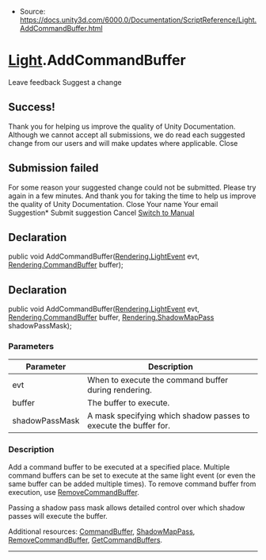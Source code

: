 * Source: https://docs.unity3d.com/6000.0/Documentation/ScriptReference/Light.AddCommandBuffer.html

#  [Light](https://docs.unity3d.com/6000.0/Documentation/ScriptReference/Light.html).AddCommandBuffer
Leave feedback
Suggest a change
## Success!
Thank you for helping us improve the quality of Unity Documentation. Although we cannot accept all submissions, we do read each suggested change from our users and will make updates where applicable.
Close
## Submission failed
For some reason your suggested change could not be submitted. Please <a>try again</a> in a few minutes. And thank you for taking the time to help us improve the quality of Unity Documentation.
Close
Your name Your email Suggestion* Submit suggestion
Cancel
[Switch to Manual](https://docs.unity3d.com/6000.0/Documentation/Manual/class-Light.html "Go to Light Component in the Manual")
## Declaration
public void AddCommandBuffer([Rendering.LightEvent](https://docs.unity3d.com/6000.0/Documentation/ScriptReference/Rendering.LightEvent.html) evt, [Rendering.CommandBuffer](https://docs.unity3d.com/6000.0/Documentation/ScriptReference/Rendering.CommandBuffer.html) buffer); 
## Declaration
public void AddCommandBuffer([Rendering.LightEvent](https://docs.unity3d.com/6000.0/Documentation/ScriptReference/Rendering.LightEvent.html) evt, [Rendering.CommandBuffer](https://docs.unity3d.com/6000.0/Documentation/ScriptReference/Rendering.CommandBuffer.html) buffer, [Rendering.ShadowMapPass](https://docs.unity3d.com/6000.0/Documentation/ScriptReference/Rendering.ShadowMapPass.html) shadowPassMask); 
### Parameters
Parameter | Description  
---|---  
evt | When to execute the command buffer during rendering.  
buffer | The buffer to execute.  
shadowPassMask | A mask specifying which shadow passes to execute the buffer for.  
### Description
Add a command buffer to be executed at a specified place.
Multiple command buffers can be set to execute at the same light event (or even the same buffer can be added multiple times). To remove command buffer from execution, use [RemoveCommandBuffer](https://docs.unity3d.com/6000.0/Documentation/ScriptReference/Light.RemoveCommandBuffer.html).  
  
Passing a shadow pass mask allows detailed control over which shadow passes will execute the buffer.  
  
Additional resources: [CommandBuffer](https://docs.unity3d.com/6000.0/Documentation/ScriptReference/Rendering.CommandBuffer.html), [ShadowMapPass](https://docs.unity3d.com/6000.0/Documentation/ScriptReference/Rendering.ShadowMapPass.html), [RemoveCommandBuffer](https://docs.unity3d.com/6000.0/Documentation/ScriptReference/Light.RemoveCommandBuffer.html), [GetCommandBuffers](https://docs.unity3d.com/6000.0/Documentation/ScriptReference/Light.GetCommandBuffers.html).
* * *
